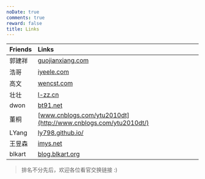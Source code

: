 ```yaml
---
noDate: true
comments: true
reward: false
title: Links
---
```


| Friends | Links |
|:--------|:------|
|郭建祥|[guojianxiang.com](http://guojianxiang.com/)|
|浩哥|[iyeele.com](http://www.iyeele.com/)|
|高文|[wencst.com](http://www.wencst.com/)|
|壮壮|[l-zz.cn](http://l-zz.cn)|
|dwon|[bt91.net](http://www.bt91.net/)|
|董桐|[www.cnblogs.com/ytu2010dt](http://www.cnblogs.com/ytu2010dt/)|
|LYang|[ly798.github.io/](http://ly798.github.io/)|
|王昱森|[imys.net](http://imys.net)|
|blkart|[blog.blkart.org](http://blog.blkart.org/)|


>排名不分先后，欢迎各位看官交换链接 :)

